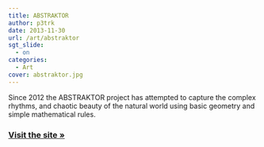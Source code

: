 ```yaml
---
title: ABSTRAKTOR
author: p3trk
date: 2013-11-30
url: /art/abstraktor
sgt_slide:
  - on
categories:
  - Art
cover: abstraktor.jpg
---
```

Since 2012 the ABSTRAKTOR project has attempted to capture the  complex rhythms, and chaotic beauty of the natural world using basic geometry and simple mathematical rules.

### <a href="http://abstraktor.com" target="_blank">Visit the site &raquo;</a>
